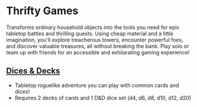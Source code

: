 # Thrifty Games

Transforms ordinary household objects into the tools you need for epic tabletop battles and thrilling quests. Using cheap material and a little imagination, you'll explore treacherous towers, encounter powerful foes, and discover valuable treasures, all without breaking the bank. Play solo or team up with friends for an accessible and exhilarating gaming experience!

## [Dices & Decks](./dices-and-decks.md)

- Tabletop roguelike adventure you can play with common cards and dices!
- Requires 2 decks of cards and 1 D&D dice set (d4, d6, d8, d10, d12, d20)
